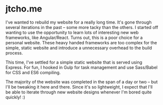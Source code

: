 jtcho.me
========

I've wanted to rebuild my website for a really long time. 
It's gone through several iterations in the past – some more tacky than the others.
I started off wanting to use the opportunity to learn lots of interesting new web frameworks, like Angular/React. 
Turns out, this is a poor choice for a personal website. These heavy handed frameworks are
too complex for the simple, static website and introduce a unnecessary overhead to the build process.

This time, I've settled for a simple static website that is served using Express. For fun, I hooked in Gulp for task management
and use Sass/Babel for CSS and ES6 compiling.

The majority of the website was completed in the span of a day or two – but I'll be tweaking it here and there.
Since it's so lightweight, I expect that I'll be able to iterate through new website designs whenever I'm bored
quite quickly! :)
